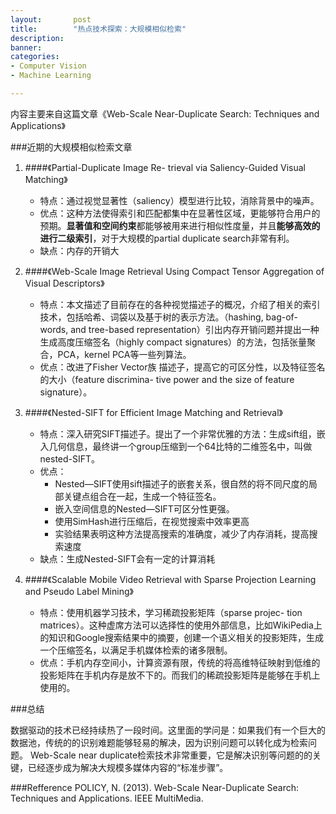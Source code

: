 ```yaml
---
layout:       post
title:        "热点技术探索：大规模相似检索"
description: 
banner: 
categories: 
- Computer Vision
- Machine Learning

---
```


内容主要来自这篇文章《Web-Scale Near-Duplicate Search: Techniques and Applications》

###近期的大规模相似检索文章

1. ####《Partial-Duplicate Image Re- trieval via Saliency-Guided Visual Matching》

	- 特点：通过视觉显著性（saliency）模型进行比较，消除背景中的噪声。
	- 优点：这种方法使得索引和匹配都集中在显著性区域，更能够符合用户的预期。**显著值和空间约束**都能够被用来进行相似性度量，并且**能够高效的进行二级索引**，对于大规模的partial duplicate search非常有利。
	- 缺点：内存的开销大

2. ####《Web-Scale Image Retrieval Using Compact Tensor Aggregation of Visual Descriptors》

	- 特点：本文描述了目前存在的各种视觉描述子的概况，介绍了相关的索引技术，包括哈希、词袋以及基于树的表示方法。（hashing, bag-of-words, and tree-based representation）引出内存开销问题并提出一种生成高度压缩签名（highly compact signatures）的方法，包括张量聚合，PCA，kernel PCA等一些列算法。
	- 优点：改进了Fisher Vector族 描述子，提高它的可区分性，以及特征签名的大小（feature discrimina- tive power and the size of feature signature）。

3. ####《Nested-SIFT for Efficient Image Matching and Retrieval》

	- 特点：深入研究SIFT描述子。提出了一个非常优雅的方法：生成sift组，嵌入几何信息，最终讲一个group压缩到一个64比特的二维签名中，叫做nested-SIFT。
	- 优点：
		- Nested—SIFT使用sift描述子的嵌套关系，很自然的将不同尺度的局部关键点组合在一起，生成一个特征签名。
		- 嵌入空间信息的Nested—SIFT可区分性更强。
		- 使用SimHash进行压缩后，在视觉搜索中效率更高
		- 实验结果表明这种方法提高搜索的准确度，减少了内存消耗，提高搜索速度
	- 缺点：生成Nested-SIFT会有一定的计算消耗

4. ####《Scalable Mobile Video Retrieval with Sparse Projection Learning and Pseudo Label Mining》

	- 特点：使用机器学习技术，学习稀疏投影矩阵（sparse projec- tion matrices）。这种虚席方法可以选择性的使用外部信息，比如WikiPedia上的知识和Google搜索结果中的摘要，创建一个语义相关的投影矩阵，生成一个压缩签名，以满足手机媒体检索的诸多限制。
	- 优点：手机内存空间小，计算资源有限，传统的将高维特征映射到低维的投影矩阵在手机内存是放不下的。而我们的稀疏投影矩阵是能够在手机上使用的。

###总结

数据驱动的技术已经持续热了一段时间。这里面的学问是：如果我们有一个巨大的数据池，传统的的识别难题能够轻易的解决，因为识别问题可以转化成为检索问题。
Web-Scale near duplicate检索技术非常重要，它是解决识别等问题的的关键，已经逐步成为解决大规模多媒体内容的“标准步骤”。

###Refference
POLICY, N. (2013). Web-Scale Near-Duplicate Search: Techniques and Applications. IEEE MultiMedia.